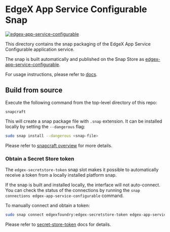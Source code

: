 # EdgeX App Service Configurable Snap
[![edgex-app-service-configurable](https://snapcraft.io/edgex-app-service-configurable/badge.svg)][edgex-app-service-configurable]

This directory contains the snap packaging of the EdgeX App Service Configurable application service.

The snap is built automatically and published on the Snap Store as [edgex-app-service-configurable].

For usage instructions, please refer to [docs].

## Build from source
Execute the following command from the top-level directory of this repo:
```
snapcraft
```

This will create a snap package file with `.snap` extension. It can be installed locally by setting the `--dangerous` flag:
```bash
sudo snap install --dangerous <snap-file>
```

Please refer to [snapcraft overview](https://snapcraft.io/docs/snapcraft-overview) for more details.

### Obtain a Secret Store token
The `edgex-secretstore-token` snap slot makes it possible to automatically receive a token from a locally installed platform snap.

If the snap is built and installed locally, the interface will not auto-connect. You can check the status of the connections by running the `snap connections edgex-app-service-configurable` command.

To manually connect and obtain a token:
```bash
sudo snap connect edgexfoundry:edgex-secretstore-token edgex-app-service-configurable:edgex-secretstore-token
```

Please refer to [secret-store-token] docs for details.


[edgex-app-service-configurable]: https://snapcraft.io/edgex-app-service-configurable
[docs]: https://docs.edgexfoundry.org/2.2/getting-started/Ch-GettingStartedSnapUsers/#app-service-configurable
[secret-store-token]: https://docs.edgexfoundry.org/2.2/getting-started/Ch-GettingStartedSnapUsers/#secret-store-token